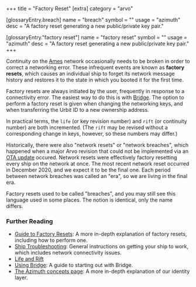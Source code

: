 +++
title = "Factory Reset"
[extra]
category = "arvo"

[glossaryEntry.breach]
name = "breach"
symbol = ""
usage = "azimuth"
desc = "A factory reset generating a new public/private key pair."

[glossaryEntry."factory reset"]
  name = "factory reset"
  symbol = ""
  usage = "azimuth"
  desc = "A factory reset generating a new public/private key pair."
+++

Continuity on the [Ames](/reference/glossary/ames) network occasionally needs to be
broken in order to correct a networking error. These infrequent events are known
as **factory resets**, which causes an individual ship to forget its network
message history and restores it to the state in which you booted it for the
first time.

Factory resets are always initiated by the user, frequently in response to a
connectivity error. The easiest way to do this is with [Bridge](/reference/glossary/bridge).
The option to perform a factory reset is given when changing the networking keys,
and when transferring the Urbit ID to a new ownership address.

In practical terms, the `life` (or key revision number) and `rift` (or
continuity number) are both incremented.  (The `rift` may be revised without a
corresponding change in keys, however, so these numbers may differ.)

Historically, there were also "network resets" or "network breaches", which happened when a major
Arvo revision that could not be implemented via an [OTA update](/reference/glossary/ota-updates)
occured. Network resets were effectively factory resetting every ship on the network
at once. The most recent network reset occurred in December 2020, and we expect
it to be the final one.  Each period between network breaches was called an "era",
so we are living in the final era.

Factory resets used to be called "breaches", and you may still see this language
used in some places. The notion is identical, only the name differs.

### Further Reading

- [Guide to Factory Resets](https://urbit.org/using/id/guide-to-resets): A more in-depth
  explanation of factory resets, including how to perform one.
- [Ship Troubleshooting](https://urbit.org/using/os/ship-troubleshooting): General instructions on getting your ship to work, which includes network connectivity issues.
- [Life and Rift](https://developers.urbit.org/reference/azimuth/life-and-rift)
- [Using Bridge](https://urbit.org/using/id/using-bridge): A guide to starting out with Bridge.
- [The Azimuth concepts page](/reference/azimuth/advanced-azimuth-tools): A more in-depth explanation of our identity layer.

